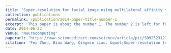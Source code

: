 ```yaml
---
title: "Super-resolution for facial image using multilateral affinity function"
collection: publications
permalink: /publication/2014-paper-title-number-1
excerpt: 'This paper is about the number 1. The number 2 is left for future work.'
date: 2014-06-22
venue: 'Neurocomputing'
paperurl: 'https://www.sciencedirect.com/science/article/pii/S0925231214000198'
citation: 'Fei Zhou, Biao Wang, Qingmin Liao. &quot;Super-resolution for facial image using multilateral affinity function. &quot; <i>Neurocomputing</i>, 2014.'
---
```

